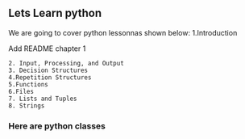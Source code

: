## Lets Learn python

We are going to cover python lessonnas shown below:
  1.Introduction
	
Add README chapter 1
	
	2. Input, Processing, and Output
	3. Decision Structures
	4.Repetition Structures
	5.Functions
	6.Files
	7. Lists and Tuples
	8. Strings

### Here are python classes 
